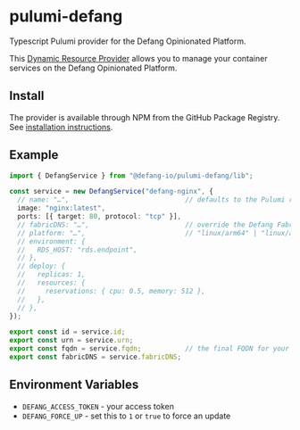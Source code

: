 # pulumi-defang
Typescript Pulumi provider for the Defang Opinionated Platform.

This [Dynamic Resource Provider](https://www.pulumi.com/docs/intro/concepts/resources/dynamic-providers/) allows you to manage your container services on the Defang Opinionated Platform.

## Install

The provider is available through NPM from the GitHub Package Registry. See [installation instructions](https://github.com/defang-io/pulumi-defang/pkgs/npm/pulumi-defang).

## Example

```ts
import { DefangService } from "@defang-io/pulumi-defang/lib";

const service = new DefangService("defang-nginx", {
  // name: "…",                             // defaults to the Pulumi resource name
  image: "nginx:latest",
  ports: [{ target: 80, protocol: "tcp" }],
  // fabricDNS: "…",                        // override the Defang Fabric Controller endpoint
  // platform: "…",                         // "linux/arm64" | "linux/amd64" | "linux" (default)
  // environment: {
  //   RDS_HOST: "rds.endpoint",
  // },
  // deploy: {
  //   replicas: 1,
  //   resources: {
  //     reservations: { cpu: 0.5, memory: 512 },
  //   },
  // },
});

export const id = service.id;
export const urn = service.urn;
export const fqdn = service.fqdn;           // the final FQDN for your service
export const fabricDNS = service.fabricDNS;
```

## Environment Variables

* `DEFANG_ACCESS_TOKEN` - your access token
* `DEFANG_FORCE_UP` - set this to `1` or `true` to force an update
